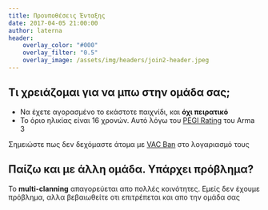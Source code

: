 ```yaml
---
title: Προυποθέσεις Ένταξης
date: 2017-04-05 21:00:00
author: laterna
header:
    overlay_color: "#000"
    overlay_filter: "0.5"
    overlay_image: /assets/img/headers/join2-header.jpeg
---
```


## Τι χρειάζομαι για να μπω στην ομάδα σας;

* Να έχετε αγορασμένο το εκάστοτε παιχνίδι, και **όχι πειρατικό**
* Το όριο ηλικίας είναι 16 χρονών. Αυτό λόγω του [PEGI Rating](http://www.pegi.info/en/index/global_id/505/?searchString=arma+3) του Arma 3

Σημειώστε πως δεν δεχόμαστε άτομα με [VAC Ban](https://support.steampowered.com/kb_article.php?ref=7849-Radz-6869) στο λογαριασμό τους


## Παίζω και με άλλη ομάδα. Υπάρχει πρόβλημα?

Το **multi-clanning** απαγορεύεται απο πολλές κοινότητες. Εμείς δεν έχουμε πρόβλημα, αλλα βεβαιωθείτε οτι επιτρέπεται και απο την ομάδα σας
